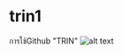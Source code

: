 # trin1
การใช้Github
"TRIN"
![alt text]([image.jpg]([https://png.pngtree.com/png-vector/20210708/ourmid/pngtree-packed-meal-kawaii-illustration-png-image_3568607.jpg)https://png.pngtree.com/png-vector/20210708/ourmid/pngtree-packed-meal-kawaii-illustration-png-image_3568607.jpg](https://static.wikia.nocookie.net/naruto/images/d/dc/Naruto%27s_Sage_Mode.png/revision/latest?cb=20150124180545)https://static.wikia.nocookie.net/naruto/images/d/dc/Naruto%27s_Sage_Mode.png/revision/latest?cb=20150124180545)
